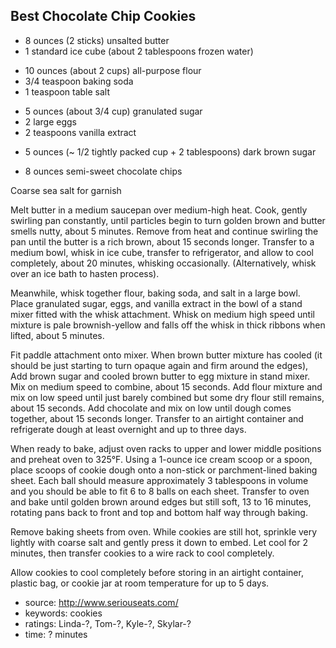 Best Chocolate Chip Cookies
---------------------------

- 8 ounces (2 sticks) unsalted butter
- 1 standard ice cube (about 2 tablespoons frozen water)
<!-- -->
- 10 ounces (about 2 cups) all-purpose flour
- 3/4 teaspoon baking soda
- 1 teaspoon table salt
<!-- -->
- 5 ounces (about 3/4 cup) granulated sugar
- 2 large eggs
- 2 teaspoons vanilla extract
<!-- -->
- 5 ounces (~ 1/2 tightly packed cup + 2 tablespoons) dark brown sugar
<!-- -->
- 8 ounces semi-sweet chocolate chips

Coarse sea salt for garnish

Melt butter in a medium saucepan over medium-high heat. Cook, gently
swirling pan constantly, until particles begin to turn golden brown
and butter smells nutty, about 5 minutes. Remove from heat and
continue swirling the pan until the butter is a rich brown, about 15
seconds longer. Transfer to a medium bowl, whisk in ice cube, transfer
to refrigerator, and allow to cool completely, about 20 minutes,
whisking occasionally. (Alternatively, whisk over an ice bath to
hasten process).

Meanwhile, whisk together flour, baking soda, and salt in a large
bowl. Place granulated sugar, eggs, and vanilla extract in the bowl of
a stand mixer fitted with the whisk attachment. Whisk on medium high
speed until mixture is pale brownish-yellow and falls off the whisk in
thick ribbons when lifted, about 5 minutes.

Fit paddle attachment onto mixer. When brown butter mixture has cooled
(it should be just starting to turn opaque again and firm around the
edges), Add brown sugar and cooled brown butter to egg mixture in
stand mixer. Mix on medium speed to combine, about 15 seconds. Add
flour mixture and mix on low speed until just barely combined but some
dry flour still remains, about 15 seconds. Add chocolate and mix on
low until dough comes together, about 15 seconds longer. Transfer to
an airtight container and refrigerate dough at least overnight and up
to three days.

When ready to bake, adjust oven racks to upper and lower middle
positions and preheat oven to 325°F. Using a 1-ounce ice cream scoop
or a spoon, place scoops of cookie dough onto a non-stick or
parchment-lined baking sheet. Each ball should measure approximately 3
tablespoons in volume and you should be able to fit 6 to 8 balls on
each sheet. Transfer to oven and bake until golden brown around edges
but still soft, 13 to 16 minutes, rotating pans back to front and top
and bottom half way through baking.

Remove baking sheets from oven. While cookies are still hot, sprinkle
very lightly with coarse salt and gently press it down to embed. Let
cool for 2 minutes, then transfer cookies to a wire rack to cool
completely.

Allow cookies to cool completely before storing in an airtight
container, plastic bag, or cookie jar at room temperature for up to 5
days.

- source: http://www.seriouseats.com/
- keywords: cookies
- ratings: Linda-?, Tom-?, Kyle-?, Skylar-?
- time: ? minutes
